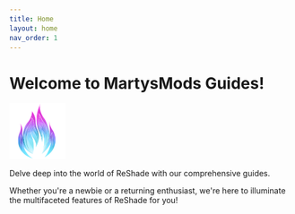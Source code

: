 ```yaml
---
title: Home
layout: home
nav_order: 1
---
```


# Welcome to MartysMods Guides!

<img style="max-width: 100px" src="./assets/mmlogo350.png"/>

Delve deep into the world of ReShade with our comprehensive guides.

Whether you're a newbie or a returning enthusiast, we're here to illuminate the multifaceted features of ReShade for you!
